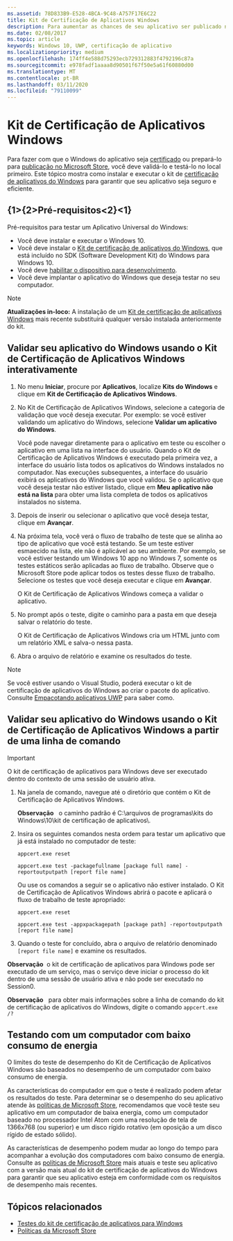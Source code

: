 ```yaml
---
ms.assetid: 78D833B9-E528-4BCA-9C48-A757F17E6C22
title: Kit de Certificação de Aplicativos Windows
description: Para aumentar as chances de seu aplicativo ser publicado na Microsoft Store ou obter a certificação do Windows, valide e teste-o localmente antes de enviá-lo para certificação. Este tópico mostra como instalar e executar o Kit de Certificação de Aplicativos Windows.
ms.date: 02/08/2017
ms.topic: article
keywords: Windows 10, UWP, certificação de aplicativo
ms.localizationpriority: medium
ms.openlocfilehash: 174ff4e588d75293ecb729312883f4792196c87a
ms.sourcegitcommit: e978fadf1aaaa8d90501f67f50e5a61f60880d00
ms.translationtype: MT
ms.contentlocale: pt-BR
ms.lasthandoff: 03/11/2020
ms.locfileid: "79110099"
---
```

# <a name="windows-app-certification-kit"></a>Kit de Certificação de Aplicativos Windows

Para fazer com que o Windows do aplicativo seja [certificado](/windows/win32/win_cert/windows-certification-portal) ou prepará-lo para [publicação no Microsoft Store](/windows/uwp/publish/app-submissions), você deve validá-lo e testá-lo no local primeiro. Este tópico mostra como instalar e executar o kit de [certificação de aplicativos do Windows](https://developer.microsoft.com/windows/develop/app-certification-kit) para garantir que seu aplicativo seja seguro e eficiente.

## <a name="prerequisites"></a>{1&gt;{2&gt;Pré-requisitos&lt;2}&lt;1}

Pré-requisitos para testar um Aplicativo Universal do Windows:

- Você deve instalar e executar o Windows 10.
- Você deve instalar o [Kit de certificação de aplicativos do Windows](https://developer.microsoft.com/windows/downloads/app-certification-kit/), que está incluído no SDK (Software Development Kit) do Windows para Windows 10.
- Você deve [habilitar o dispositivo para desenvolvimento](/windows/uwp/get-started/enable-your-device-for-development).
- Você deve implantar o aplicativo do Windows que deseja testar no seu computador.

> [!NOTE]
> **Atualizações in-loco:** A instalação de um [Kit de certificação de aplicativos Windows](https://developer.microsoft.com/windows/develop/app-certification-kit) mais recente substituirá qualquer versão instalada anteriormente do kit.

## <a name="validate-your-windows-app-using-the-windows-app-certification-kit-interactively"></a>Validar seu aplicativo do Windows usando o Kit de Certificação de Aplicativos Windows interativamente

1. No menu **Iniciar**, procure por **Aplicativos**, localize **Kits do Windows** e clique em **Kit de Certificação de Aplicativos Windows**.

2. No Kit de Certificação de Aplicativos Windows, selecione a categoria de validação que você deseja executar. Por exemplo: se você estiver validando um aplicativo do Windows, selecione **Validar um aplicativo do Windows**.

    Você pode navegar diretamente para o aplicativo em teste ou escolher o aplicativo em uma lista na interface do usuário. Quando o Kit de Certificação de Aplicativos Windows é executado pela primeira vez, a interface do usuário lista todos os aplicativos do Windows instalados no computador. Nas execuções subsequentes, a interface do usuário exibirá os aplicativos do Windows que você validou. Se o aplicativo que você deseja testar não estiver listado, clique em **Meu aplicativo não está na lista** para obter uma lista completa de todos os aplicativos instalados no sistema.

3. Depois de inserir ou selecionar o aplicativo que você deseja testar, clique em **Avançar**.

4. Na próxima tela, você verá o fluxo de trabalho de teste que se alinha ao tipo de aplicativo que você está testando. Se um teste estiver esmaecido na lista, ele não é aplicável ao seu ambiente. Por exemplo, se você estiver testando um Windows 10 app no Windows 7, somente os testes estáticos serão aplicadas ao fluxo de trabalho. Observe que o Microsoft Store pode aplicar todos os testes desse fluxo de trabalho. Selecione os testes que você deseja executar e clique em **Avançar**.

    O Kit de Certificação de Aplicativos Windows começa a validar o aplicativo.

5. No prompt após o teste, digite o caminho para a pasta em que deseja salvar o relatório do teste.

    O Kit de Certificação de Aplicativos Windows cria um HTML junto com um relatório XML e salva-o nessa pasta.

6. Abra o arquivo de relatório e examine os resultados do teste.

> [!NOTE]
> Se você estiver usando o Visual Studio, poderá executar o kit de certificação de aplicativos do Windows ao criar o pacote do aplicativo. Consulte [Empacotando aplicativos UWP](/windows/msix/package/packaging-uwp-apps) para saber como.

## <a name="validate-your-windows-app-using-the-windows-app-certification-kit-from-a-command-line"></a>Validar seu aplicativo do Windows usando o Kit de Certificação de Aplicativos Windows a partir de uma linha de comando

> [!IMPORTANT]
> O kit de certificação de aplicativos para Windows deve ser executado dentro do contexto de uma sessão de usuário ativa.

1. Na janela de comando, navegue até o diretório que contém o Kit de Certificação de Aplicativos Windows.

    **Observação**   o caminho padrão é C:\\arquivos de programas\\kits do Windows\\10\\kit de certificação de aplicativos\\.

2. Insira os seguintes comandos nesta ordem para testar um aplicativo que já está instalado no computador de teste:

    `appcert.exe reset`

    `appcert.exe test -packagefullname [package full name] -reportoutputpath [report file name]`

    Ou use os comandos a seguir se o aplicativo não estiver instalado. O Kit de Certificação de Aplicativos Windows abrirá o pacote e aplicará o fluxo de trabalho de teste apropriado:

    `appcert.exe reset`

    `appcert.exe test -appxpackagepath [package path] -reportoutputpath [report file name]`

3. Quando o teste for concluído, abra o arquivo de relatório denominado `[report file name]` e examine os resultados.

**Observação**  o kit de certificação de aplicativos para Windows pode ser executado de um serviço, mas o serviço deve iniciar o processo do kit dentro de uma sessão de usuário ativa e não pode ser executado no Session0.

**Observação**   para obter mais informações sobre a linha de comando do kit de certificação de aplicativos do Windows, digite o comando `appcert.exe /?`

## <a name="testing-with-a-low-power-computer"></a>Testando com um computador com baixo consumo de energia

O limites do teste de desempenho do Kit de Certificação de Aplicativos Windows são baseados no desempenho de um computador com baixo consumo de energia.

As características do computador em que o teste é realizado podem afetar os resultados do teste. Para determinar se o desempenho do seu aplicativo atende às [políticas de Microsoft Store](https://docs.microsoft.com/legal/windows/agreements/store-policies), recomendamos que você teste seu aplicativo em um computador de baixa energia, como um computador baseado no processador Intel Atom com uma resolução de tela de 1366x768 (ou superior) e um disco rígido rotativo (em oposição a um disco rígido de estado sólido).

As características de desempenho podem mudar ao longo do tempo para acompanhar a evolução dos computadores com baixo consumo de energia. Consulte as [políticas de Microsoft Store](https://docs.microsoft.com/legal/windows/agreements/store-policies) mais atuais e teste seu aplicativo com a versão mais atual do kit de certificação de aplicativos do Windows para garantir que seu aplicativo esteja em conformidade com os requisitos de desempenho mais recentes.

## <a name="related-topics"></a>Tópicos relacionados

- [Testes do kit de certificação de aplicativos para Windows](windows-app-certification-kit-tests.md)
- [Políticas da Microsoft Store](https://docs.microsoft.com/legal/windows/agreements/store-policies)
